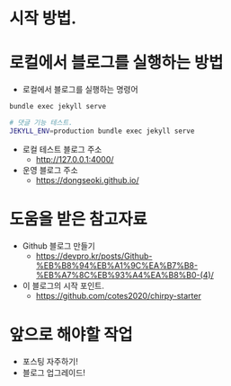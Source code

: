 # 시작 방법.

# 로컬에서 블로그를 실행하는 방법

- 로컬에서 블로그를 실행하는 명령어

```sh
bundle exec jekyll serve
```

```sh
# 댓글 기능 테스트.
JEKYLL_ENV=production bundle exec jekyll serve
```

- 로컬 테스트 블로그 주소
  - http://127.0.0.1:4000/
- 운영 블로그 주소
  - https://dongseoki.github.io/

# 도움을 받은 참고자료

- Github 블로그 만들기
  - https://devpro.kr/posts/Github-%EB%B8%94%EB%A1%9C%EA%B7%B8-%EB%A7%8C%EB%93%A4%EA%B8%B0-(4)/
- 이 블로그의 시작 포인트.
  - https://github.com/cotes2020/chirpy-starter

# 앞으로 해야할 작업

- 포스팅 자주하기!
- 블로그 업그레이드!
